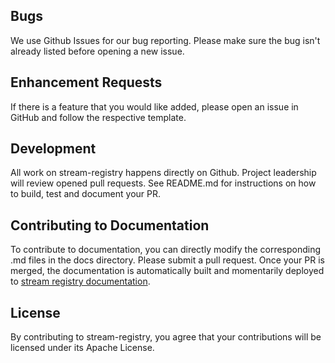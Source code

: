 ## Bugs
We use Github Issues for our bug reporting. Please make sure the bug isn't already listed before 
opening a new issue.

## Enhancement Requests
If there is a feature that you would like added, please open an issue in GitHub and follow the respective
template.

## Development
All work on stream-registry happens directly on Github. Project leadership will review opened
pull requests. See README.md for instructions on how to build, test and document your PR.

## Contributing to Documentation
To contribute to documentation, you can directly modify the corresponding .md files in the 
docs directory. Please submit a pull request. Once your PR is merged, the documentation is 
automatically built and momentarily deployed to [stream registry documentation].

## License
By contributing to stream-registry, you agree that your contributions will be licensed 
under its Apache License.

[stream registry documentation]: https://expediagroup.github.io/stream-registry
